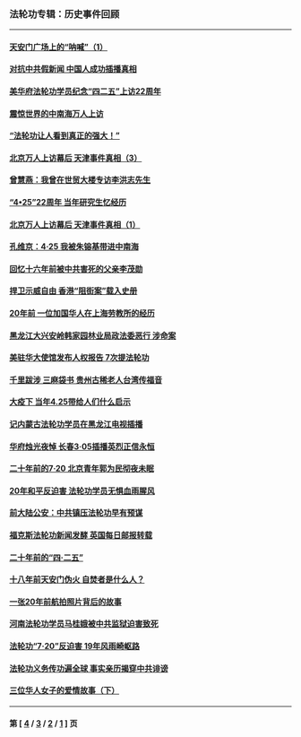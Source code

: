 ### 法轮功专辑：历史事件回顾
---
#### [天安门广场上的“呐喊”（1）](../../pages/nf5793/n13105277.md?08210430) 
#### [对抗中共假新闻 中国人成功插播真相](../../pages/nf5793/n12910618.md?08210430) 
#### [美华府法轮功学员纪念“四二五”上访22周年](../../pages/nf5793/n12904445.md?08210430) 
#### [震惊世界的中南海万人上访](../../pages/nf5793/n12903976.md?08210430) 
#### [“法轮功让人看到真正的强大！”](../../pages/nf5793/n12903195.md?08210430) 
#### [北京万人上访幕后 天津事件真相（3）](../../pages/nf5793/n12902807.md?08210430) 
#### [曾慧燕：我曾在世贸大楼专访李洪志先生](../../pages/nf5793/n12898729.md?08210430) 
#### [“4•25”22周年 当年研究生忆经历](../../pages/nf5793/n12894152.md?08210430) 
#### [北京万人上访幕后 天津事件真相（1）](../../pages/nf5793/n12885174.md?08210430) 
#### [孔维京：4·25 我被朱镕基带进中南海](../../pages/nf5793/n12864987.md?08210430) 
#### [回忆十六年前被中共害死的父亲李茂勋](../../pages/nf5793/n12880270.md?08210430) 
#### [捍卫示威自由 香港“阻街案”载入史册](../../pages/nf5793/n12811245.md?08210430) 
#### [20年前 一位加国华人在上海劳教所的经历](../../pages/nf5793/n12707932.md?08210430) 
#### [黑龙江大兴安岭韩家园林业局政法委恶行 涉命案](../../pages/nf5793/n12622815.md?08210430) 
#### [美驻华大使馆发布人权报告 7次提法轮功](../../pages/nf5793/n12520541.md?08210430) 
#### [千里跋涉 三麻袋书 贵州古稀老人台湾传福音](../../pages/nf5793/n12198750.md?08210430) 
#### [大疫下 当年4.25带给人们什么启示](../../pages/nf5793/n12058565.md?08210430) 
#### [记内蒙古法轮功学员在黑龙江电视插播](../../pages/nf5793/n11699194.md?08210430) 
#### [华府烛光夜悼 长春3·05插播英烈正信永恒](../../pages/nf5793/n11397432.md?08210430) 
#### [二十年前的7·20 北京青年郭为民彻夜未眠](../../pages/nf5793/n11354195.md?08210430) 
#### [20年和平反迫害 法轮功学员无惧血雨腥风](../../pages/nf5793/n11348279.md?08210430) 
#### [前大陆公安：中共镇压法轮功早有预谋](../../pages/nf5793/n11352168.md?08210430) 
#### [福克斯法轮功新闻发酵  英国每日邮报转载](../../pages/nf5793/n11285952.md?08210430) 
#### [二十年前的“四·二五”](../../pages/nf5793/n11207639.md?08210430) 
#### [十八年前天安门伪火 自焚者是什么人？](../../pages/nf5793/n10996556.md?08210430) 
#### [一张20年前航拍照片背后的故事](../../pages/nf5793/n10693797.md?08210430) 
#### [河南法轮功学员马桂娥被中共监狱迫害致死](../../pages/nf5793/n10684974.md?08210430) 
#### [法轮功“7‧20”反迫害 19年风雨崎岖路](../../pages/nf5793/n10570834.md?08210430) 
#### [法轮功义务传功遍全球 事实亲历揭穿中共诽谤](../../pages/nf5793/n10581061.md?08210430) 
#### [三位华人女子的爱情故事（下）](../../pages/nf5793/n10435541.md?08210430) 

---
#### 第 [ [4](./4.md?08210430) / [3](./3.md?08210430) / [2](./2.md?08210430) / [1](./1.md?08210430) ] 页
